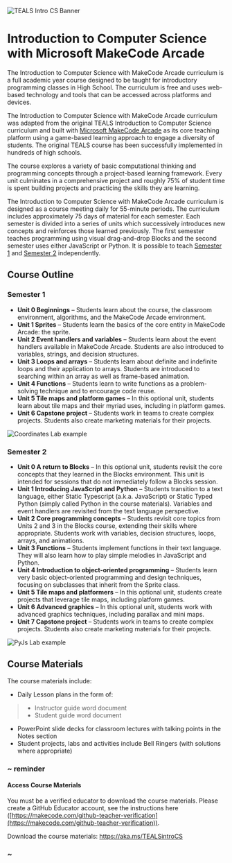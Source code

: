 ![TEALS Intro CS Banner](/static/courses/teals-introcs-banner.png)

# Introduction to Computer Science with Microsoft MakeCode Arcade

The Introduction to Computer Science with MakeCode Arcade curriculum is a full academic year course designed to be taught for introductory programming classes in High School. The curriculum is free and uses web-based technology and tools that can be accessed across platforms and devices.

The Introduction to Computer Science with MakeCode Arcade curriculum was adapted from the original TEALS Introduction to Computer Science curriculum and built with [Microsoft MakeCode Arcade](https://arcade.makecode.com) as its core teaching platform using a game-based learning approach to engage a diversity of students. The original TEALS course has been successfully implemented in hundreds of high schools.

The course explores a variety of basic computational thinking and programming concepts through a project-based learning framework. Every unit culminates in a comprehensive project and roughly 75% of student time is spent building projects and practicing the skills they are learning.

The Introduction to Computer Science with MakeCode Arcade curriculum is designed as a course meeting daily for 55-minute periods. The curriculum includes approximately 75 days of material for each semester. Each semester is divided into a series of units which successively introduces new concepts and reinforces those learned previously. The first semester teaches programming using visual drag-and-drop Blocks and the second semester uses either JavaScript or Python. It is possible to teach [Semester 1](#semester-1) and [Semester 2](#semester-2) independently.

## Course Outline

### Semester 1

* **Unit 0 Beginnings** – Students learn about the course, the classroom environment, algorithms, and the MakeCode Arcade environment.
* **Unit 1 Sprites** – Students learn the basics of the core entity in MakeCode Arcade: the sprite.
* **Unit 2 Event handlers and variables** – Students learn about the event handlers available in MakeCode Arcade. Students are also introduced to variables, strings, and decision structures.
* **Unit 3 Loops and arrays** – Students learn about definite and indefinite loops and their application to arrays. Students are introduced to searching within an array as well as frame-based animation.
* **Unit 4 Functions** – Students learn to write functions as a problem-solving technique and to encourage code reuse.
* **Unit 5 Tile maps and platform games** – In this optional unit, students learn about tile maps and their myriad uses, including in platform games.
* **Unit 6 Capstone project** – Students work in teams to create complex projects. Students also create marketing materials for their projects.

![Coordinates Lab example](/static/courses/coordinates-lab.png)

### Semester 2

* **Unit 0 A return to Blocks** – In this optional unit, students revisit the core concepts that they learned in the Blocks environment. This unit is intended for sessions that do not immediately follow a Blocks session.
* **Unit 1 Introducing JavaScript and Python** – Students transition to a text language, either Static Typescript (a.k.a. JavaScript) or Static Typed Python (simply called Python in the course materials). Variables and event handlers are revisited from the text language perspective.
* **Unit 2 Core programming concepts** – Students revisit core topics from Units 2 and 3 in the Blocks course, extending their skills where appropriate. Students work with variables, decision structures, loops, arrays, and animations.
* **Unit 3 Functions** – Students implement functions in their text language. They will also learn how to play simple melodies in JavaScript and Python.
* **Unit 4 Introduction to object-oriented programming** – Students learn very basic object-oriented programming and design techniques, focusing on subclasses that inherit from the Sprite class.
* **Unit 5 Tile maps and platformers** – In this optional unit, students create projects that leverage tile maps, including platform games.
* **Unit 6 Advanced graphics** – In this optional unit, students work with advanced graphics techniques, including parallax and mini maps.
* **Unit 7 Capstone project** – Students work in teams to create complex projects. Students also create marketing materials for their projects.

![PyJs Lab example](/static/courses/pyjs-string-lab.png)

## Course Materials

The course materials include:

* Daily Lesson plans in the form of:
>* Instructor guide word document
>* Student guide word document
* PowerPoint slide decks for classroom lectures with talking points in the Notes section
* Student projects, labs and activities include Bell Ringers (with solutions where appropriate)

### ~ reminder

#### Access Course Materials

You must be a verified educator to download the course materials. Please create a GitHub Educator account, see the instructions here ([https://makecode.com/github-teacher-verification](https://makecode.com/github-teacher-verification)).

Download the course materials: https://aka.ms/TEALSintroCS

### ~
